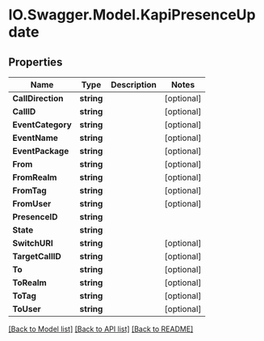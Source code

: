 # IO.Swagger.Model.KapiPresenceUpdate
## Properties

Name | Type | Description | Notes
------------ | ------------- | ------------- | -------------
**CallDirection** | **string** |  | [optional] 
**CallID** | **string** |  | [optional] 
**EventCategory** | **string** |  | [optional] 
**EventName** | **string** |  | [optional] 
**EventPackage** | **string** |  | [optional] 
**From** | **string** |  | [optional] 
**FromRealm** | **string** |  | [optional] 
**FromTag** | **string** |  | [optional] 
**FromUser** | **string** |  | [optional] 
**PresenceID** | **string** |  | 
**State** | **string** |  | 
**SwitchURI** | **string** |  | [optional] 
**TargetCallID** | **string** |  | [optional] 
**To** | **string** |  | [optional] 
**ToRealm** | **string** |  | [optional] 
**ToTag** | **string** |  | [optional] 
**ToUser** | **string** |  | [optional] 

[[Back to Model list]](../README.md#documentation-for-models) [[Back to API list]](../README.md#documentation-for-api-endpoints) [[Back to README]](../README.md)

